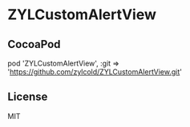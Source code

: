# ZYLCustomAlertView

## CocoaPod

  pod 'ZYLCustomAlertView', :git => 'https://github.com/zylcold/ZYLCustomAlertView.git'
  
## License

  MIT
